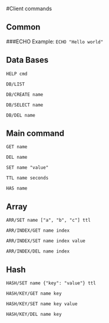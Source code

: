#Client commands
## Common
###ECHO
Example:
```ECHO "Hello world"```

## Data Bases
```HELP cmd```

```DB/LIST```

```DB/CREATE name```

```DB/SELECT name```

```DB/DEL name```

## Main command
```GET name```

```DEL name```

```SET name "value"```

```TTL name seconds```

```HAS name```

## Array
```ARR/SET name ["a", "b", "c"] ttl```

```ARR/INDEX/GET name index```

```ARR/INDEX/SET name index value```

```ARR/INDEX/DEL name index```

## Hash
```HASH/SET name {"key": "value"} ttl```

```HASH/KEY/GET name key```

```HASH/KEY/SET name key value```

```HASH/KEY/DEL name key```